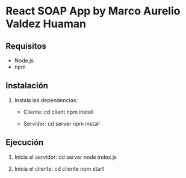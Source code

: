 # React SOAP App by Marco Aurelio Valdez Huaman

## Requisitos
- Node.js
- npm

## Instalación
1. Instala las dependencias:
   - Cliente:
     cd client
     npm install

   - Servidor:
     cd server
     npm install

## Ejecución
1. Inicia el servidor:
   cd server
   node index.js

2. Inicia el cliente:
   cd cliente
   npm start